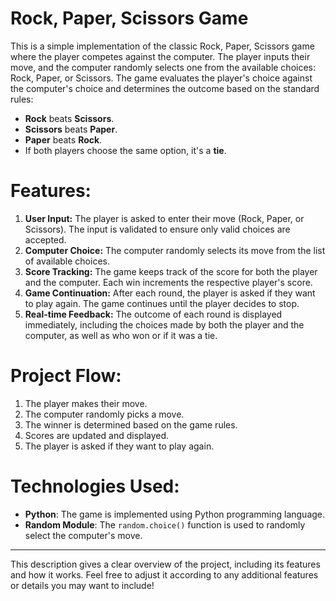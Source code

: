 # **Rock, Paper, Scissors Game**

This is a simple implementation of the classic Rock, Paper, Scissors game where the player competes against the computer. The player inputs their move, and the computer randomly selects one from the available choices: Rock, Paper, or Scissors. The game evaluates the player's choice against the computer's choice and determines the outcome based on the standard rules:

- **Rock** beats **Scissors**.
- **Scissors** beats **Paper**.
- **Paper** beats **Rock**.
- If both players choose the same option, it's a **tie**.

# **Features:**
1. **User Input:** The player is asked to enter their move (Rock, Paper, or Scissors). The input is validated to ensure only valid choices are accepted.
2. **Computer Choice:** The computer randomly selects its move from the list of available choices.
3. **Score Tracking:** The game keeps track of the score for both the player and the computer. Each win increments the respective player's score.
4. **Game Continuation:** After each round, the player is asked if they want to play again. The game continues until the player decides to stop.
5. **Real-time Feedback:** The outcome of each round is displayed immediately, including the choices made by both the player and the computer, as well as who won or if it was a tie.

# **Project Flow:**
1. The player makes their move.
2. The computer randomly picks a move.
3. The winner is determined based on the game rules.
4. Scores are updated and displayed.
5. The player is asked if they want to play again.

# **Technologies Used:**
- **Python**: The game is implemented using Python programming language. 
- **Random Module**: The `random.choice()` function is used to randomly select the computer's move.

---

This description gives a clear overview of the project, including its features and how it works. Feel free to adjust it according to any additional features or details you may want to include!